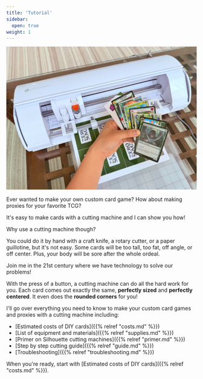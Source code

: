 ```yaml
---
title: 'Tutorial'
sidebar:
  open: true
weight: 1
---
```


<!-- !TODO: YouTube video -->

![](/images/display.jpg)

Ever wanted to make your own custom card game? How about making proxies for your favorite TCG?

It's easy to make cards with a cutting machine and I can show you how!

<!-- !TODO: Cameo 5 picture -->

Why use a cutting machine though?

You could do it by hand with a craft knife, a rotary cutter, or a paper guillotine, but it's not easy. Some cards will be too tall, too fat, off angle, or off center. Plus, your body will be sore after the whole ordeal.

Join me in the 21st century where we have technology to solve our problems!

With the press of a button, a cutting machine can do all the hard work for you. Each card comes out exactly the same, **perfectly sized** and **perfectly centered**. It even does the **rounded corners** for you!

<!-- !TODO: Picture of a lot of cards with Cameo 5 -->

I'll go over everything you need to know to make your custom card games and proxies with a cutting machine including:

* [Estimated costs of DIY cards]({{% relref "costs.md" %}})
* [List of equipment and materials]({{% relref "supplies.md" %}})
* [Primer on Silhouette cutting machines]({{% relref "primer.md" %}})
* [Step by step cutting guide]({{% relref "guide.md" %}})
* [Troubleshooting]({{% relref "troubleshooting.md" %}})

When you're ready, start with [Estimated costs of DIY cards]({{% relref "costs.md" %}}).